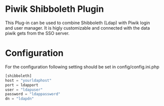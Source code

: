 # Piwik Shibboleth Plugin
This Plug-in can be used to combine Shibboleth (Ldap) with Piwik login<br>and user manager. It is higly customizable and connected with the data piwik gets from the SSO server.
# Configuration
For the configuration following setting should be set in config/config.ini.php

```php
[shibboleth]
host = "yourldaphost"
port = ldapport
user = "ldapuser"
password = "ldappassword"
dn = "ldapdn"
```
